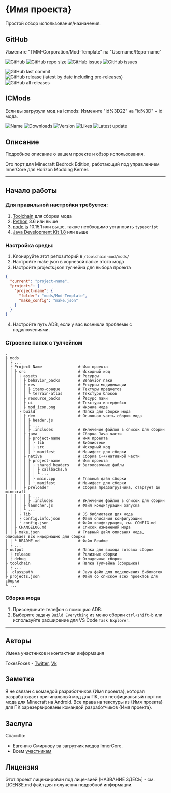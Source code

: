 # {Имя проекта}

Простой обзор использования/назначения.

## GitHub

Измените "TMM-Corporation/Mod-Template" на "Username/Repo-name"

![GitHub](https://img.shields.io/github/license/TMM-Corporation/Mod-Template?label=License&style=flat-square)
![GitHub repo size](https://img.shields.io/github/repo-size/TMM-Corporation/Mod-Template?label=Repo%20Size&style=flat-square)
![GitHub issues](https://img.shields.io/github/issues-raw/TMM-Corporation/Mod-Template?label=Opened%20issues&style=flat-square)
![GitHub issues](https://img.shields.io/github/issues-closed-raw/TMM-Corporation/Mod-Template?label=Closed%20issues&style=flat-square)

![GitHub last commit](https://img.shields.io/github/last-commit/TMM-Corporation/Mod-Template?label=Latest%20changes&style=flat-square)
![GitHub release (latest by date including pre-releases)](https://img.shields.io/github/v/release/TMM-Corporation/Mod-Template?include_prereleases&label=Latest%20Release&style=flat-square)
![GitHub all releases](https://img.shields.io/github/downloads/TMM-Corporation/Mod-Template/total?label=Downloads&style=flat-square)

## ICMods

Если вы загрузули мод на icmods:
Измените "id%3D22" на "id%3D" + id мода. 

![Name](https://img.shields.io/badge/dynamic/json?color=green&label=Downloads&query=%24.downloads&url=https%3A%2F%2Ficmods.mineprogramming.org%2Fapi%2Fdescription.php%3Fid%3D22?style=flat-square)
![Downloads](https://img.shields.io/badge/dynamic/json?color=green&label=Downloads&query=%24.downloads&url=https%3A%2F%2Ficmods.mineprogramming.org%2Fapi%2Fdescription.php%3Fid%3D22?style=flat-square)
![Version](https://img.shields.io/badge/dynamic/json?color=green&label=Version&query=%24.version_name&url=https%3A%2F%2Ficmods.mineprogramming.org%2Fapi%2Fdescription.php%3Fid%3D22?style=flat-square)
![Likes](https://img.shields.io/badge/dynamic/json?color=green&label=Likes&query=%24.likes&url=https%3A%2F%2Ficmods.mineprogramming.org%2Fapi%2Fdescription.php%3Fid%3D22?style=flat-square)
![Latest update](https://img.shields.io/badge/dynamic/json?color=green&label=Latest%20update&query=%24.last_update&url=https%3A%2F%2Ficmods.mineprogramming.org%2Fapi%2Fdescription.php%3Fid%3D22?style=flat-square)

## Описание

Подробное описание о вашем проекте и обзор использования.

Это порт для Minecraft Bedrock Edition, работающий под управлением InnerCore для Horizon Modding Kernel.

---

## Начало работы

### Для правильной настройки требуется:

1. [Toolchain](https://github.com/ToxesFoxes/innercore-mod-toolchain) для сборки мода
2. [Python](https://www.python.org/) 3.6 или выше
3. [node.js](https://nodejs.org/en/) 10.15.1 или выше, также необходимо установить `typescript`
4. [Java Development Kit 1.8](https://www.oracle.com/java/technologies/javase/javase-jdk8-downloads.html) или выше

### Настройка среды:
1. Клонируйте этот репозиторий в `/toolchain-mod/mods/`
2. Настройте make.json в корневой папке этого мода
3. Настройте projects.json тулчейна для выбора проекта

```json
{
  "current": "project-name",
  "projects": {
    "project-name": {
      "folder": "mods/Mod-Template",
      "make_config": "make.json"
    }
  }
}
```

4. Настройте путь ADB, если у вас возникли проблемы с подключениями.

### Строение папок с тулчейном

```
.
├ mods
│ ├ ...
│ ├ Project Name                # Имя проекта
│ │ ├ src                       # Исходный код
│ │ │ ├ assets                  # Ресурсы
│ │ │ │ ├ behavior_packs        # Behavior паки
│ │ │ │ ├ res                   # Ресурсы модификации
│ │ │ │ │ ├ items-opaque        # Тектуры предметов
│ │ │ │ │ └ terrain-atlas       # Текстуры блоков
│ │ │ │ ├ resource_packs        # Ресурс паки
│ │ │ │ ├ ui                    # Текстуры интерфейся
│ │ │ │ ├ mod_icon.png          # Иконка мода
│ │ │ ├ build                   # Папка для сборки мода
│ │ │ │ ├ dev                   # Основная часть сборки мода
│ │ │ │ │ ├ header.js           
│ │ │ │ │ ├ ...                 
│ │ │ │ │ ├ .includes           # Включение файлов в список для сборки
│ │ │ │ ├ java                  # Сборка Java части
│ │ │ │ │ ├ project-name        # Имя проекта
│ │ │ │ │ │ ├ lib               # Библиотеки
│ │ │ │ │ │ ├ src               # Исходный код
│ │ │ │ │ │ └ manifest          # Манифест для сборки
│ │ │ │ ├ native                # Сборка C++/нативной части
│ │ │ │ │ ├ project-name        # Имя проекта
│ │ │ │ │ │ ├ shared_headers    # Заголовочные файлы
│ │ │ │ │ │ │ ├ callbacks.h     
│ │ │ │ │ │ │ └ ...             
│ │ │ │ │ │ ├ main.cpp          # Главный файл сборки
│ │ │ │ │ │ └ manifest          # Манифест для сборки
│ │ │ │ ├ preloader             # Сборка предзагрузчика, стартует до minecraft
│ │ │ │ │ ├ ...                 
│ │ │ │ │ ├ .includes           # Включение файлов в список для сборки
│ │ │ │ ├ launcher.js           # Файл конфигурации запуска
│ │ │ │ └ ...                   
│ │ │ ├ lib                     # JS библиотеки для мода
│ │ │ ├ config.info.json        # Файл описания конфигурации
│ │ │ └ config.json             # Файл конфигурации, см. CONFIG.md
│ │ ├ CHANGELOG.md              # Список изменений мода
│ │ ├ make.json                 # Главный файл описания мода, описывает всю информацию для сборки
│ │ └ README.md                 # Файл Readme
│ ├ ...                         
├ output                        # Папка для выхода готовых сборок
│ ├ release                     # Релизные сборки
│ ├ debug                       # Отладочные сборки
├ toolchain                     # Папка Тулчейна (сборщика)
│ ├ ...                         
├ .classpath                    # Java файл для подключения библиотек
├ projects.json                 # Файл со списком всех проектов для сборки
└ ...                           
```

### Сборка мода

1. Присоедините телефон с помощью ADB.
2. Выберите задачу `Build Everything` из меню сборки `ctrl+shift+b` или используйте расширение для VS Code `Task Explorer`.

---

## Авторы

Имена участников и контактная информация

ToxesFoxes - 
[Twitter](https://twitter.com/ToxesFoxes),
[Vk](https://vk.com/ToxesFoxes)

## Заметка

Я не связан с командой разработчиков {Имя проекта}, которая разрабатывает оригинальный мод для ПК, это неофициальный порт их мода для Minecraft на Android.
Все права на текстуры из {Имя проекта} для ПК зарезервированы командой разработчиков {Имя проекта}.

## Заслуга

Спасибо:
* Евгению Смирнову за загрузчик модов InnerCore.
* Всем [участникам](https://github.com/TMM-Corporation/Mod-Template/graphs/contributors)

## Лицензия
Этот проект лицензирован под лицензией [НАЗВАНИЕ ЗДЕСЬ] - см. LICENSE.md файл для получения подробной информации.